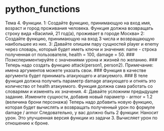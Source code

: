 # python_functions
Тема 4. Функции.
1: Создайте функцию, принимающую на вход имя, возраст и город проживания человека. 
Функция должна возвращать строку вида «Василий, 21 год(а), проживает в городе Москва»
2: Создайте функцию, принимающую на вход 3 числа и возвращающую наибольшее из них.
3: Давайте опишем пару сущностей player и enemy через словарь, который будет иметь ключи и значения:
name - строка полученная от пользователя,
health = 100,
damage = 50. ### Поэкспериментируйте с значениями урона и жизней по желанию. ### Теперь надо создать функцию attack(person1, person2).
Примечание: имена аргументов можете указать свои. ### Функция в качестве аргумента будет принимать атакующего и атакуемого. ### 
В теле функция должна получить параметр damage атакующего и отнять это количество от health атакуемого. 
Функция должна сама работать со словарями и изменять их значения.
4: Давайте усложним предыдущее задание. Измените сущности, добавив новый параметр - armor = 1.2 (величина брони персонажа)
Теперь надо добавить новую функцию, которая будет вычислять и возвращать полученный урон по формуле damage / armor
Следовательно, у вас должно быть 2 функции:
Наносит урон. Это улучшенная версия функции из задачи 3.
Вычисляет урон по отношению к броне.

